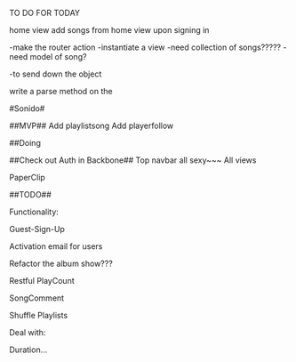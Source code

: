 TO DO FOR TODAY

home view
add songs from home view upon signing in

-make the router action
-instantiate a view
-need collection of songs?????
-need model of song?

-to send down the object

write a parse method on the






#Sonido#

##MVP##
Add playlistsong
Add playerfollow

##Doing

##Check out Auth in Backbone##
Top navbar all sexy~~~
All views

PaperClip

##TODO##

Functionality:

Guest-Sign-Up

Activation email for users

Refactor the album show???

Restful PlayCount

SongComment

Shuffle Playlists

Deal with:

Duration...
